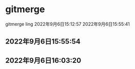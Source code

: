 # gitmerge
gitmerge ling 2022年9月6日15:12:57
2022年9月6日15:55:41
## 2022年9月6日15:55:54
## 2022年9月6日16:03:20